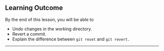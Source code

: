 ## Learning Outcome
By the end of this lesson, you will be able to 
- Undo changes in the working directory.
- Revert a commit.
- Explain the difference between `git reset` and `git revert.`

---

